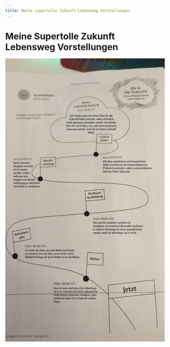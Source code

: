```yaml
---
title: Meine supertolle Zukunft Lebensweg Vorstellungen
---
```

# Meine Supertolle Zukunft Lebensweg Vorstellungen

![WhatsApp Bild 2022-11-15 um 17.23.26.png](./Meine_supertolle_Zukunft_Lebensweg_Vorstellungen/WhatsApp_Bild_2022-11-15_um_17.23.26.png)